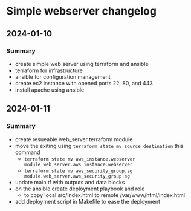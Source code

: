 # Simple webserver changelog

## 2024-01-10

### Summary
 - create simple web server using terraform and ansible
 - terraform for infrastructure
 - ansible for configuration management
 - create ec2 instance with opened ports 22, 80, and 443
 - install apache using ansible


## 2024-01-11

### Summary
 - create resueable web_server terraform module
 - move the exiting using `terraform state mv source destination` this command
    - `terraform state mv aws_instance.webserver module.web_server.aws_instance.webserver`
    - `terraform state mv aws_security_group.sg module.web_server.aws_security_group.sg`
 - update main.tf with outputs and data blocks
 - on the ansible create deployment playbook and role
    - to copy local src/index.html to remote /var/www/html/index.html
 - add deployment script in Makefile to ease the deployment
